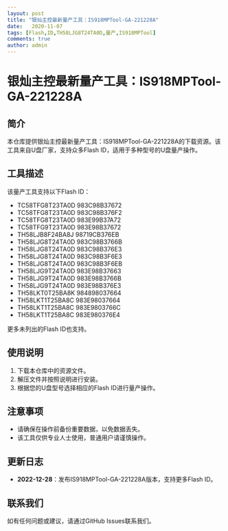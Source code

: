 ```yaml
---
layout: post
title: "银灿主控最新量产工具：IS918MPTool-GA-221228A"
date:   2020-11-07
tags: [Flash,ID,TH58LJG8T24TA0D,量产,IS918MPTool]
comments: true
author: admin
---
```

# 银灿主控最新量产工具：IS918MPTool-GA-221228A

## 简介
本仓库提供银灿主控最新量产工具：IS918MPTool-GA-221228A的下载资源。该工具来自U盘厂家，支持众多Flash ID，适用于多种型号的U盘量产操作。

## 工具描述
该量产工具支持以下Flash ID：
- TC58TFG8T23TA0D 983C98B37672
- TC58TFG8T23TA0D 983C98B376F2
- TC58TFG8T23TA0D 983E99B37A72
- TC58TFG9T23TA0D 983E98B37672
- TH58LJB8F24BA8J 98719CB376EB
- TH58LJG8T24TA0D 983C98B3766B
- TH58LJG8T24TA0D 983C98B376E3
- TH58LJG8T24TA0D 983C98B3F6E3
- TH58LJG8T24TA0D 983C98B3F6EB
- TH58LJG9T24TA0D 983E98B37663
- TH58LJG9T24TA0D 983E98B3766B
- TH58LJG9T24TA0D 983E98B376E3
- TH58LKT0T25BA8K 984898037664
- TH58LKT1T25BA8C 983E98037664
- TH58LKT1T25BA8C 983E9803766C
- TH58LKT1T25BA8C 983E980376E4

更多未列出的Flash ID也支持。

## 使用说明
1. 下载本仓库中的资源文件。
2. 解压文件并按照说明进行安装。
3. 根据您的U盘型号选择相应的Flash ID进行量产操作。

## 注意事项
- 请确保在操作前备份重要数据，以免数据丢失。
- 该工具仅供专业人士使用，普通用户请谨慎操作。

## 更新日志
- **2022-12-28**：发布IS918MPTool-GA-221228A版本，支持更多Flash ID。

## 联系我们
如有任何问题或建议，请通过GitHub Issues联系我们。